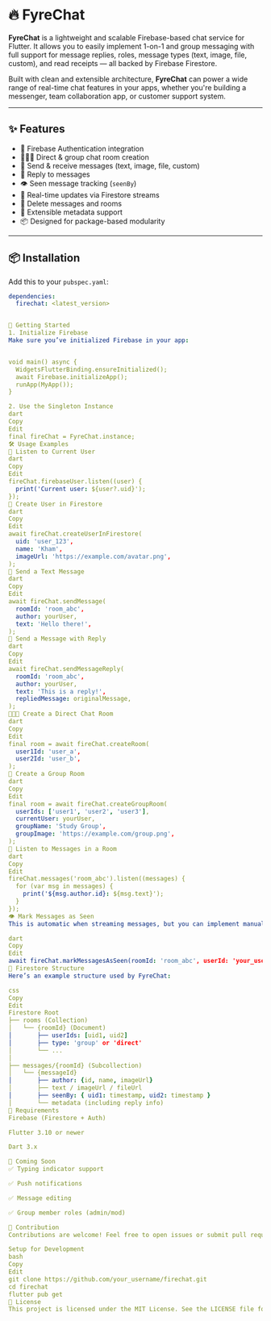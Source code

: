 # 🔥 FyreChat

**FyreChat** is a lightweight and scalable Firebase-based chat service for Flutter. It allows you to easily implement 1-on-1 and group messaging with full support for message replies, roles, message types (text, image, file, custom), and read receipts — all backed by Firebase Firestore.

Built with clean and extensible architecture, **FyreChat** can power a wide range of real-time chat features in your apps, whether you're building a messenger, team collaboration app, or customer support system.

---

## ✨ Features

- 🔐 Firebase Authentication integration
- 🧑‍🤝‍🧑 Direct & group chat room creation
- 💬 Send & receive messages (text, image, file, custom)
- 💬 Reply to messages
- 👁 Seen message tracking (`seenBy`)
- 🔄 Real-time updates via Firestore streams
- 🧹 Delete messages and rooms
- 🔧 Extensible metadata support
- 📦 Designed for package-based modularity

---

## 📦 Installation

Add this to your `pubspec.yaml`:

```yaml
dependencies:
  firechat: <latest_version>


🚀 Getting Started
1. Initialize Firebase
Make sure you’ve initialized Firebase in your app:


void main() async {
  WidgetsFlutterBinding.ensureInitialized();
  await Firebase.initializeApp();
  runApp(MyApp());
}

2. Use the Singleton Instance
dart
Copy
Edit
final fireChat = FyreChat.instance;
🛠 Usage Examples
🔐 Listen to Current User
dart
Copy
Edit
fireChat.firebaseUser.listen((user) {
  print('Current user: ${user?.uid}');
});
🧑‍ Create User in Firestore
dart
Copy
Edit
await fireChat.createUserInFirestore(
  uid: 'user_123',
  name: 'Kham',
  imageUrl: 'https://example.com/avatar.png',
);
💬 Send a Text Message
dart
Copy
Edit
await fireChat.sendMessage(
  roomId: 'room_abc',
  author: yourUser,
  text: 'Hello there!',
);
💬 Send a Message with Reply
dart
Copy
Edit
await fireChat.sendMessageReply(
  roomId: 'room_abc',
  author: yourUser,
  text: 'This is a reply!',
  repliedMessage: originalMessage,
);
🧑‍🤝‍🧑 Create a Direct Chat Room
dart
Copy
Edit
final room = await fireChat.createRoom(
  user1Id: 'user_a',
  user2Id: 'user_b',
);
👥 Create a Group Room
dart
Copy
Edit
final room = await fireChat.createGroupRoom(
  userIds: ['user1', 'user2', 'user3'],
  currentUser: yourUser,
  groupName: 'Study Group',
  groupImage: 'https://example.com/group.png',
);
🔄 Listen to Messages in a Room
dart
Copy
Edit
fireChat.messages('room_abc').listen((messages) {
  for (var msg in messages) {
    print('${msg.author.id}: ${msg.text}');
  }
});
👁 Mark Messages as Seen
This is automatic when streaming messages, but you can implement manual seen marking if needed:

dart
Copy
Edit
await fireChat.markMessagesAsSeen(roomId: 'room_abc', userId: 'your_user_id');
📁 Firestore Structure
Here’s an example structure used by FyreChat:

css
Copy
Edit
Firestore Root
├── rooms (Collection)
│   └── {roomId} (Document)
│       ├── userIds: [uid1, uid2]
│       ├── type: 'group' or 'direct'
│       └── ...
│
├── messages/{roomId} (Subcollection)
│   └── {messageId}
│       ├── author: {id, name, imageUrl}
│       ├── text / imageUrl / fileUrl
│       ├── seenBy: { uid1: timestamp, uid2: timestamp }
│       └── metadata (including reply info)
📌 Requirements
Firebase (Firestore + Auth)

Flutter 3.10 or newer

Dart 3.x

🧪 Coming Soon
✅ Typing indicator support

✅ Push notifications

✅ Message editing

✅ Group member roles (admin/mod)

🤝 Contribution
Contributions are welcome! Feel free to open issues or submit pull requests.

Setup for Development
bash
Copy
Edit
git clone https://github.com/your_username/firechat.git
cd firechat
flutter pub get
📄 License
This project is licensed under the MIT License. See the LICENSE file for details.

